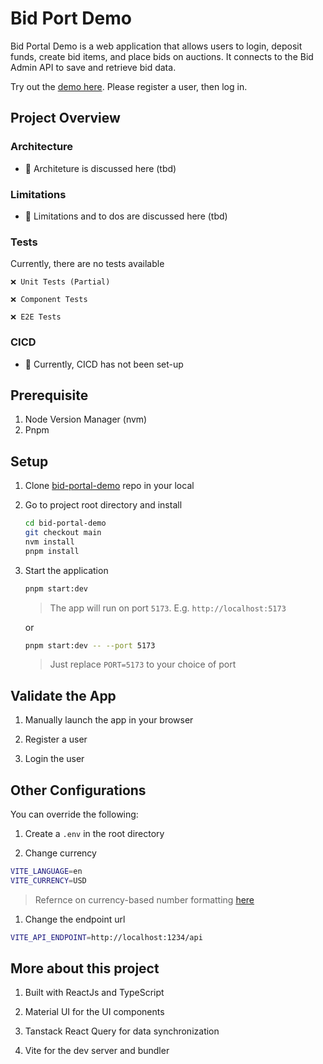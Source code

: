 # Bid Port Demo

Bid Portal Demo is a web application that allows users to login, deposit funds, create bid items, and place bids on auctions. It connects to the Bid Admin API to save and retrieve bid data.

Try out the [demo here](https://bidportaldemo.z31.web.core.windows.net/). Please register a user, then log in.

## Project Overview

### Architecture

- 📝 Architeture is discussed here (tbd)

### Limitations

- 📝 Limitations and to dos are discussed here (tbd)

### Tests

Currently, there are no tests available

    ❌ Unit Tests (Partial)

    ❌ Component Tests

    ❌ E2E Tests

### CICD

- 📝 Currently, CICD has not been set-up

## Prerequisite

1. Node Version Manager (nvm)
1. Pnpm

## Setup

1. Clone [bid-portal-demo](https://github.com/rayandus/bid-portal-demo) repo in your local

1. Go to project root directory and install

   ```bash
   cd bid-portal-demo
   git checkout main
   nvm install
   pnpm install
   ```

1. Start the application

   ```bash
   pnpm start:dev
   ```

   > The app will run on port `5173`. E.g. `http://localhost:5173`

   or

   ```bash
   pnpm start:dev -- --port 5173
   ```

   > Just replace `PORT=5173` to your choice of port

## Validate the App

1. Manually launch the app in your browser

1. Register a user

1. Login the user

## Other Configurations

You can override the following:

1. Create a `.env` in the root directory

1. Change currency

```bash
VITE_LANGUAGE=en
VITE_CURRENCY=USD
```

> Refernce on currency-based number formatting [here](https://developer.mozilla.org/en-US/docs/Web/JavaScript/Reference/Global_Objects/Intl/NumberFormat)

1. Change the endpoint url

```bash
VITE_API_ENDPOINT=http://localhost:1234/api
```

## More about this project

1. Built with ReactJs and TypeScript

1. Material UI for the UI components

1. Tanstack React Query for data synchronization

1. Vite for the dev server and bundler
